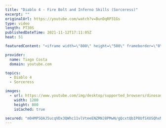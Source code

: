 ```yaml
---
title: "Diablo 4 - Fire Bolt and Inferno Skills (Sorceress)"
excerpt: ""
originalUrl: https://youtube.com/watch?v=BunDqRP31Gs
type: video
length: PT30S
publishedDateTime: 2021-11-12T17:11:05Z
heat: 51

featuredContent: "<iframe width=\"800\" height=\"500\" frameborder=\"0\" src=\"https://www.youtube.com/embed/BunDqRP31Gs\" allow=\"accelerometer; autoplay; encrypted-media; gyroscope; picture-in-picture\" allowfullscreen></iframe>"

provider:
  name: Tiago Costa
  domain: youtube.com

topics:
  - Diablo 4
  - Sorceress

images:
  - url: https://www.youtube.com/img/desktop/supported_browsers/dinosaur.png
    width: 1200
    height: 800
    isCached: true

secured: "m04MPSOAJ5ucqVDx3QWhc11vlVteeENZRNJ8PMwN/gQcxtQbIP8UfSXUSQhxMasC/C8pfEJBnxhlQsrwY5tmw/9cp9w8c+d8ZG1r++WSMuaBIgzxyLtMVmqa8aKdUfLMIDgQKN/TQsS4y33mTpd+2vl2Ligbj0YUswXdrxuFBQJbHMkyEBeCQydL4911tKHWA/Qt54AmnzGsP15tM9HV7Zhk4X9WdiWkgp7WrNjHtdfq9pOqM6U0o8pQqd2kU2TxvDgDioYZpAQhYWA67zxuXF77E1IzYT5prIfnGL7dUJ0ZvShI2SJDLZdbMH4dzyWKri83f2JCsD7FGx0apeQEY250bSW1Ex4XikKpj6+CcqZtQsvFBTuxeRNSab6J6E0ES22Fo9rDMoEovLgB7xKLMOd/9saPJfYrtrm1172K958=;DODYR+fUcMS+3Srst/eOiQ=="
---
```


